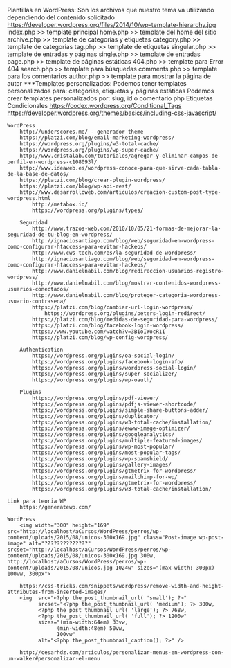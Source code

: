 Plantillas en WordPress: Son los archivos que nuestro tema va utilizando dependiendo del contenido solicitado
        https://developer.wordpress.org/files/2014/10/wp-template-hierarchy.jpg
        index.php   >>  template principal
            home.php    >>  template del home del sitio
            archive.php >>  template de categorías y etiquetas
                category.php    >>  template de categorías
                tag.php >>  template de etiquetas
            singular.php    >>  template de entradas y páginas
                single.php  >>  template de entradas
                page.php    >>  template de páginas estáticas
            404.php >>  template para Error 404
            search.php  >>  template para búsquedas
            comments.php    >>  template para los comentarios
            author.php  >>  template para mostrar la página de autor
            ***Templates personalizados:
                Podemos tener templates personalizados para: 
                    categorías, etiquetas y páginas estáticas
                Podemos crear templates personalizados por:
                    slug, id o comentario php
    Etiquetas Condicionales
        https://codex.wordpress.org/Conditional_Tags
    https://developer.wordpress.org/themes/basics/including-css-javascript/



    WordPress
        http://underscores.me/ - generador theme
        https://platzi.com/blog/email-marketing-wordpress/
        https://wordpress.org/plugins/w3-total-cache/
        https://wordpress.org/plugins/wp-super-cache/
        http://www.cristalab.com/tutoriales/agregar-y-eliminar-campos-de-perfil-en-wordpress-c108093l/
        http://www.ideaweb.es/wordpress-conoce-para-que-sirve-cada-tabla-de-la-base-de-datos/
        https://platzi.com/blog/crear-plugin-wordpress/
        https://platzi.com/blog/wp-api-rest/
        http://www.desarrolloweb.com/articulos/creacion-custom-post-type-wordpress.html
            http://metabox.io/
            https://wordpress.org/plugins/types/

        Seguridad
            http://www.trazos-web.com/2010/10/05/21-formas-de-mejorar-la-seguridad-de-tu-blog-en-wordpress/
            http://ignaciosantiago.com/blog/web/seguridad-en-wordpress-como-configurar-htaccess-para-evitar-hackeos/
            http://www.cws-tech.com/es/la-seguridad-de-wordpress/
            http://ignaciosantiago.com/blog/web/seguridad-en-wordpress-como-configurar-htaccess-para-evitar-hackeos/
            http://www.danielnabil.com/blog/redireccion-usuarios-registro-wordpress/
            http://www.danielnabil.com/blog/mostrar-contenidos-wordpress-usuarios-conectados/
            http://www.danielnabil.com/blog/proteger-categoria-wordpress-usuario-contrasena/
            https://platzi.com/blog/cambiar-url-login-wordpress/
                https://wordpress.org/plugins/peters-login-redirect/
            https://platzi.com/blog/medidas-de-seguridad-para-wordpress/
            https://platzi.com/blog/facebook-login-wordpress/
            https://www.youtube.com/watch?v=3BIoIWocR1I
            https://platzi.com/blog/wp-config-wordpress/

        Authentication
            https://wordpress.org/plugins/oa-social-login/
            https://wordpress.org/plugins/facebook-login-afo/
            https://wordpress.org/plugins/wordpress-social-login/
            https://wordpress.org/plugins/super-socializer/
            https://wordpress.org/plugins/wp-oauth/

        Plugins
            https://wordpress.org/plugins/pdf-viewer/
            https://wordpress.org/plugins/pdfjs-viewer-shortcode/
            https://wordpress.org/plugins/simple-share-buttons-adder/
            https://wordpress.org/plugins/duplicator/
            https://wordpress.org/plugins/w3-total-cache/installation/
            https://wordpress.org/plugins/ewww-image-optimizer/
            https://wordpress.org/plugins/googleanalytics/
            https://wordpress.org/plugins/multiple-featured-images/
            https://wordpress.org/plugins/wp-most-popular/
            https://wordpress.org/plugins/most-popular-tags/
            https://wordpress.org/plugins/wp-spamshield/
            https://wordpress.org/plugins/gallery-images/
            https://wordpress.org/plugins/gtmetrix-for-wordpress/
            https://wordpress.org/plugins/mailchimp-for-wp/
            https://wordpress.org/plugins/gtmetrix-for-wordpress/
            https://wordpress.org/plugins/w3-total-cache/installation/
    
    Link para teoria WP
        https://generatewp.com/

    WordPress
        <img width="300" height="169" src="http://localhost/aCursos/WordPress/perros/wp-content/uploads/2015/08/unicos-300x169.jpg" class="Post-image wp-post-image" alt="??????????????" srcset="http://localhost/aCursos/WordPress/perros/wp-content/uploads/2015/08/unicos-300x169.jpg 300w, http://localhost/aCursos/WordPress/perros/wp-content/uploads/2015/08/unicos.jpg 1024w" sizes="(max-width: 300px) 100vw, 300px">

        https://css-tricks.com/snippets/wordpress/remove-width-and-height-attributes-from-inserted-images/
        <img  src="<?php the_post_thumbnail_url( 'small'); ?>"
              srcset="<?php the_post_thumbnail_url( 'medium'); ?> 300w,
              <?php the_post_thumbnail_url( 'large'); ?> 768w,
              <?php the_post_thumbnail_url( 'full'); ?> 1200w"
              sizes="(min-width:64em) 33vw,
                    (min-width:48em) 50vw,
                    100vw"
              alt="<?php the_post_thumbnail_caption(); ?>" />
              
        http://cesarhdz.com/articulos/personalizar-menus-en-wordpress-con-un-walker#personalizar-el-menu
